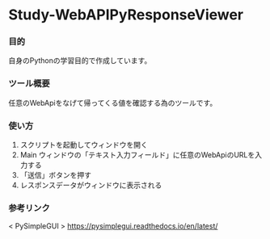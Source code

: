 # Study-WebAPIPyResponseViewer

### 目的
自身のPythonの学習目的で作成しています。

### ツール概要
任意のWebApiをなげて帰ってくる値を確認する為のツールです。

### 使い方
1. スクリプトを起動してウィンドウを開く
2. Main ウィンドウの「テキスト入力フィールド」に任意のWebApiのURLを入力する
3. 「送信」ボタンを押す
4. レスポンスデータがウィンドウに表示される

### 参考リンク
< PySimpleGUI >
https://pysimplegui.readthedocs.io/en/latest/

